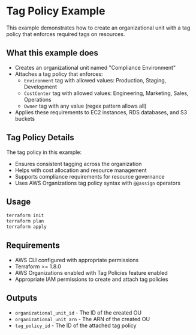 # Tag Policy Example

This example demonstrates how to create an organizational unit with a tag policy that enforces required tags on resources.

## What this example does

- Creates an organizational unit named "Compliance Environment"
- Attaches a tag policy that enforces:
  - `Environment` tag with allowed values: Production, Staging, Development
  - `CostCenter` tag with allowed values: Engineering, Marketing, Sales, Operations
  - `Owner` tag with any value (regex pattern allows all)
- Applies these requirements to EC2 instances, RDS databases, and S3 buckets

## Tag Policy Details

The tag policy in this example:
- Ensures consistent tagging across the organization
- Helps with cost allocation and resource management
- Supports compliance requirements for resource governance
- Uses AWS Organizations tag policy syntax with `@@assign` operators

## Usage

```bash
terraform init
terraform plan
terraform apply
```

## Requirements

- AWS CLI configured with appropriate permissions
- Terraform >= 1.8.0
- AWS Organizations enabled with Tag Policies feature enabled
- Appropriate IAM permissions to create and attach tag policies

## Outputs

- `organizational_unit_id` - The ID of the created OU
- `organizational_unit_arn` - The ARN of the created OU
- `tag_policy_id` - The ID of the attached tag policy
